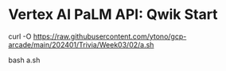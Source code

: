 # Vertex AI PaLM API: Qwik Start

curl -O https://raw.githubusercontent.com/ytono/gcp-arcade/main/202401/Trivia/Week03/02/a.sh

bash a.sh
